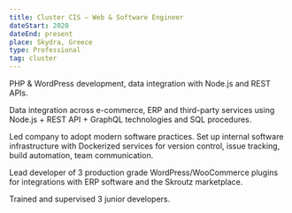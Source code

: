 ```yaml
---
title: Cluster CIS – Web & Software Engineer
dateStart: 2020
dateEnd: present
place: Skydra, Greece
type: Professional
tag: cluster
---
```


PHP & WordPress development, data integration with Node.js and REST APIs.

Data integration across e-commerce, ERP and third-party services using Node.js +
REST API + GraphQL technologies and SQL procedures.

Led company to adopt modern software practices. Set up internal software
infrastructure with Dockerized services for version control, issue tracking,
build automation, team communication.

Lead developer of 3 production grade WordPress/WooCommerce plugins for
integrations with ERP software and the Skroutz marketplace.

Trained and supervised 3 junior developers.
